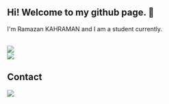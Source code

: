 ## Hi! Welcome to my github page. 👋

I'm Ramazan KAHRAMAN and I am a student currently.

</br>
<div>
   <img src="https://github-readme-stats.vercel.app/api?username=healtherengineer&theme=tokyonight&show_icons=true&include_all_commits=true&count_private=true" />

</div>

<div>
   <img align="top" src="https://github-readme-stats.vercel.app/api/top-langs/?username=healtherengineer&theme=tokyonight" />
   
   </div>

## Contact

<div>
    <a href="https://www.linkedin.com/in/egebarisan/" target="_blank">
        <img src="https://img.shields.io/badge/LinkedIn-0077B5?style=for-the-badge&logo=linkedin&logoColor=white">
       
   

</div>
